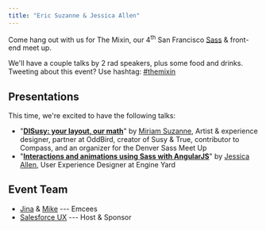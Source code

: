 ```yaml
---
title: "Eric Suzanne & Jessica Allen"
---
```


Come hang out with us for The Mixin, our 4<sup>th</sup> San Francisco [Sass][]
& front-end meet up.

[sass]: http://sass-lang.com

We'll have a couple talks by 2 rad speakers, plus some food and drinks.
Tweeting about this event? Use hashtag: [#themixin][hashtag]

[hashtag]: https://twitter.com/search?q=#themixin

## Presentations
This time, we're excited to have the following talks:

* "**[DISusy: your layout, our math][presentationA]**"
  by [Miriam Suzanne](http://www.miriamsuzanne.com/), Artist & experience
  designer, partner at OddBird, creator of Susy & True, contributor to
  Compass, and an organizer for the Denver Sass Meet Up
* "**[Interactions and animations using Sass with AngularJS][presentationB]**"
  by [Jessica Allen](http://spacekat.me/), User Experience Designer at Engine
  Yard

[presentationA]: http://ericsuzanne.com/pres/susy2/
[presentationB]: https://speakerdeck.com/jessicaspacekat/an-introduction-to-designing-css-transitions-using-angularjs

## Event Team
* [Jina](http://jina.me/) & [Mike](http://mikefowler.me/) --- Emcees
* [Salesforce UX](https://twitter.com/salesforceux) --- Host & Sponsor
